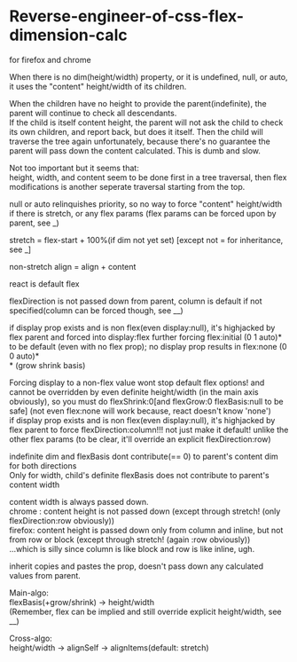 # Reverse-engineer-of-css-flex-dimension-calc
for firefox and chrome

When there is no dim(height/width) property, or it is undefined, null, or auto, it uses the "content" height/width of its children.

When the children have no height to provide the parent(indefinite), the parent will continue to check all descendants.  
If the child is itself content height, the parent will not ask the child to check its own children, and report back, but does it itself. Then the child will traverse the tree again unfortunately, because there's no guarantee the parent will pass down the content calculated. This is dumb and slow.

Not too important but it seems that:  
height, width, and content seem to be done first in a tree traversal, then flex modifications is another seperate traversal starting from the top.

null or auto relinquishes priority, so no way to force "content" height/width if there is stretch, or any flex params (flex params can be forced upon by parent, see _)

stretch = flex-start + 100%(if dim not yet set) [except not = for inheritance, see _]

non-stretch align = align + content

react is default flex

flexDirection is not passed down from parent, column is default if not specified(column can be forced though, see __)

if display prop exists and is non flex(even display:null), it's highjacked by flex parent and forced into display:flex further forcing flex:initial (0 1 auto)* to be default (even with no flex prop); no display prop results in flex:none (0 0 auto)*  
  \* (grow shrink basis)

Forcing display to a non-flex value wont stop default flex options! and cannot be overridden by even definite height/width (in the main axis obviously), so you must do flexShrink:0[and flexGrow:0 flexBasis:null to be safe] (not even flex:none will work because, react doesn't know 'none')  
if display prop exists and is non flex(even display:null), it's highjacked by flex parent to force flexDirection:column!!! not just make it default! unlike the other flex params (to be clear, it'll override an explicit flexDirection:row)

indefinite dim and flexBasis dont contribute(== 0) to parent's content dim for both directions  
Only for width, child's definite flexBasis does not contribute to parent's content width

content width is always passed down.  
chrome : content height is not passed down (except through stretch! (only flexDirection:row obviously))  
firefox: content height is passed down only from column and inline, but not from row or block (except through stretch! (again :row obviously))  
...which is silly since column is like block and row is like inline, ugh.

inherit copies and pastes the prop, doesn't pass down any calculated values from parent.

Main-algo:  
flexBasis(+grow/shrink) -> height/width  
(Remember, flex can be implied and still override explicit height/width, see __)

Cross-algo:  
height/width -> alignSelf -> alignItems(default: stretch)
